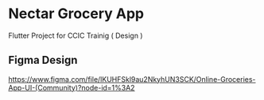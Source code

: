 # Nectar Grocery App

Flutter Project for CCIC Trainig ( Design )

## Figma Design
https://www.figma.com/file/lKUHFSkl9au2NkyhUN3SCK/Online-Groceries-App-UI-(Community)?node-id=1%3A2
